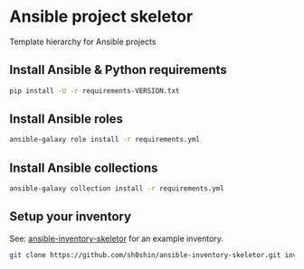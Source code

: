 [//]: # ( vim: set ft=markdown : )

# Ansible project skeletor

Template hierarchy for Ansible projects

## Install Ansible & Python requirements

```sh
pip install -U -r requirements-VERSION.txt
```

## Install Ansible roles

```sh
ansible-galaxy role install -r requirements.yml
```

## Install Ansible collections

```sh
ansible-galaxy collection install -r requirements.yml
```

## Setup your inventory

See: [ansible-inventory-skeletor](https://github.com/sh0shin/ansible-inventory-skeletor) for an example inventory.

```sh
git clone https://github.com/sh0shin/ansible-inventory-skeletor.git inventories/skeletor
```
